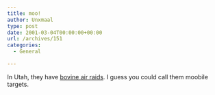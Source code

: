 ```yaml
---
title: moo!
author: Unxmaal
type: post
date: 2001-03-04T00:00:00+00:00
url: /archives/151
categories:
  - General

---
```

In Utah, they have <A HREF="http://www.sltrib.com/02282001/utah/75450.htm">bovine air raids</A>. I guess you could call them moobile targets.